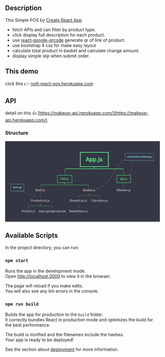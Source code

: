 ## Description

This Simple POS by [Create React App](https://github.com/facebook/create-react-app)
- fetch APIs and can filter by product type.
- click display full description for each product.
- use [react-google-qrcode](https://github.com/iamgutz/react-google-qrcode) generate qr of link of product.
- use bootstrap 4 css for make easy layout
- calculate total product in basket and calculate change amount.
- display simple slip when submit order.

## This demo

click this 👉 [nott-react-pos.herokuapp.com](https:/nott-react-pos.herokuapp.com)

## API 
detail on this 👍 [https://makeup-api.herokuapp.com/](https://makeup-api.herokuapp.com/)


### Structure
![Component structure](./structure-components.png)

## Available Scripts

In the project directory, you can run:

### `npm start`

Runs the app in the development mode.<br />
Open [http://localhost:3000](http://localhost:3000) to view it in the browser.

The page will reload if you make edits.<br />
You will also see any lint errors in the console.

### `npm run build`

Builds the app for production to the `build` folder.<br />
It correctly bundles React in production mode and optimizes the build for the best performance.

The build is minified and the filenames include the hashes.<br />
Your app is ready to be deployed!

See the section about [deployment](https://facebook.github.io/create-react-app/docs/deployment) for more information.



